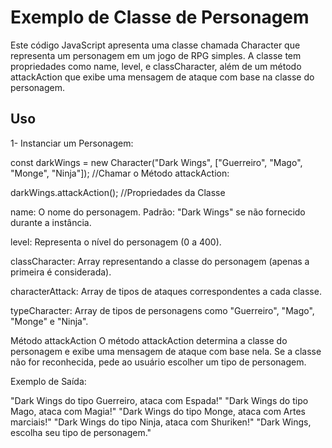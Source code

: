 # Exemplo de Classe de Personagem
Este código JavaScript apresenta uma classe chamada Character que representa um personagem em um jogo de RPG simples. A classe tem propriedades como name, level, e classCharacter, além de um método attackAction que exibe uma mensagem de ataque com base na classe do personagem.

## Uso
1- Instanciar um Personagem:

const darkWings = new Character("Dark Wings", ["Guerreiro", "Mago", "Monge", "Ninja"]);
//Chamar o Método attackAction:

darkWings.attackAction();
//Propriedades da Classe

name: O nome do personagem. Padrão: "Dark Wings" se não fornecido durante a instância.

level: Representa o nível do personagem (0 a 400).

classCharacter: Array representando a classe do personagem (apenas a primeira é considerada).

characterAttack: Array de tipos de ataques correspondentes a cada classe.

typeCharacter: Array de tipos de personagens como "Guerreiro", "Mago", "Monge" e "Ninja".

Método attackAction
O método attackAction determina a classe do personagem e exibe uma mensagem de ataque com base nela. Se a classe não for reconhecida, pede ao usuário escolher um tipo de personagem.

Exemplo de Saída:

"Dark Wings do tipo Guerreiro, ataca com Espada!"
"Dark Wings do tipo Mago, ataca com Magia!"
"Dark Wings do tipo Monge, ataca com Artes marciais!"
"Dark Wings do tipo Ninja, ataca com Shuriken!"
"Dark Wings, escolha seu tipo de personagem."
